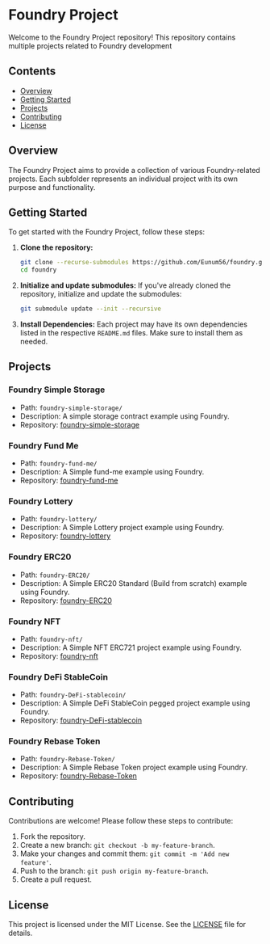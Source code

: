 # Foundry Project

Welcome to the Foundry Project repository! This repository contains multiple projects related to Foundry development

## Contents

- [Overview](#overview)
- [Getting Started](#getting-started)
- [Projects](#projects)
- [Contributing](#contributing)
- [License](#license)

## Overview

The Foundry Project aims to provide a collection of various Foundry-related projects. Each subfolder represents an individual project with its own purpose and functionality.

## Getting Started

To get started with the Foundry Project, follow these steps:

1. **Clone the repository:**

   ```bash
   git clone --recurse-submodules https://github.com/Eunum56/foundry.git
   cd foundry
   ```

2. **Initialize and update submodules:**
   If you've already cloned the repository, initialize and update the submodules:

   ```bash
   git submodule update --init --recursive
   ```

3. **Install Dependencies:**
   Each project may have its own dependencies listed in the respective `README.md` files. Make sure to install them as needed.

## Projects

### Foundry Simple Storage

- Path: `foundry-simple-storage/`
- Description: A simple storage contract example using Foundry.
- Repository: [foundry-simple-storage](https://github.com/Eunum56/foundry-simple-storage.git)

### Foundry Fund Me

- Path: `foundry-fund-me/`
- Description: A Simple fund-me example using Foundry.
- Repository: [foundry-fund-me](https://github.com/Eunum56/foundry-fund-me.git)

### Foundry Lottery

- Path: `foundry-lottery/`
- Description: A Simple Lottery project example using Foundry.
- Repository: [foundry-lottery](https://github.com/Eunum56/foundry-lottery.git)

### Foundry ERC20

- Path: `foundry-ERC20/`
- Description: A Simple ERC20 Standard (Build from scratch) example using Foundry.
- Repository: [foundry-ERC20](https://github.com/Eunum56/foundry-ERC20.git)

### Foundry NFT

- Path: `foundry-nft/`
- Description: A Simple NFT ERC721 project example using Foundry.
- Repository: [foundry-nft](https://github.com/Eunum56/foundry-nft.git)

### Foundry DeFi StableCoin

- Path: `foundry-DeFi-stablecoin/`
- Description: A Simple DeFi StableCoin pegged project example using Foundry.
- Repository: [foundry-DeFi-stablecoin](https://github.com/Eunum56/foundry-DeFi-stablecoin.git)

### Foundry Rebase Token

- Path: `foundry-Rebase-Token/`
- Description: A Simple Rebase Token project example using Foundry.
- Repository: [foundry-Rebase-Token](https://github.com/Eunum56/foundry-Rebase-Token.git)

## Contributing

Contributions are welcome! Please follow these steps to contribute:

1. Fork the repository.
2. Create a new branch: `git checkout -b my-feature-branch`.
3. Make your changes and commit them: `git commit -m 'Add new feature'`.
4. Push to the branch: `git push origin my-feature-branch`.
5. Create a pull request.

## License

This project is licensed under the MIT License. See the [LICENSE](LICENSE) file for details.
